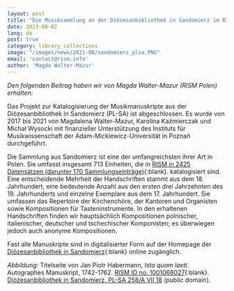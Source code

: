 ```yaml
---
layout: post
title: "Die Musiksammlung an der Diözesanbibliothek in Sandomierz im RISM-Katalog"
date: 2021-08-02
lang: de
post: true
category: library_collections
image: "/images/news/2021-08/sandomierz_plsa.PNG"
email: 'contact@rism.info'
author: 'Magda Walter-Mazur'
---
```


_Den folgenden Beitrag haben wir von Magda Walter-Mazur (RISM Polen) erhalten:_

Das Projekt zur Katalogisierung der Musikmanuskripte aus der Diözesanbibliothek in Sandomierz (PL-SA) ist abgeschlossen. Es wurde von 2017 bis 2021 von Magdalena Walter-Mazur, Karolina Kaźmierczak und Michał Wysocki mit finanzieller Unterstützung des Instituts für Musikwissenschaft der Adam-Mickiewicz-Universität in Poznań durchgeführt. 

Die Sammlung aus Sandomierz ist eine der umfangreichsten ihrer Art in Polen. Sie umfasst insgesamt 713 Einheiten, die in [RISM in 2425 Datensätzen (darunter 170 Sammlungseinträge)](https://opac.rism.info/search?View=rism&siglum=PL-SA){:blank}. katalogisiert sind. Eine entscheidende Mehrheit der Handschriften stammt aus dem 18. Jahrhundert, eine bedeutende Anzahl aus den ersten drei Jahrzehnten des 19. Jahrhunderts und einzelne Exemplare aus dem 17. Jahrhundert. Sie umfassen das Repertoire der Kirchenchöre, der Kantoren und Organisten sowie Kompositionen für Tasteninstrumente. In den erhaltenen Handschriften finden wir hauptsächlich Kompositionen polnischer, italienischer, deutscher und tschechischer Komponisten; es überwiegen jedoch auch anonyme Kompositionen.  

Fast alle Manuskripte sind in digitalisierter Form auf der Homepage der [Diözesanbibliothek in Sandomierz](http://bc.bdsandomierz.pl/dlibra/collectiondescription/48){:blank} online zugänglich.

_Abbildung_: Titelseite von Jan Piotr Habermann, _Ista quam laeti_. Autographes Manuskript, 1742-1762. [RISM ID no. 1001068027](https://opac.rism.info/search?id=1001068027&View=rism){:blank}. [Diözesanbibliothek in Sandomierz, PL-SA 258/A VII 18](https://bc.bdsandomierz.pl/dlibra/publication/1773/edition/1741/content) (public domain). 
